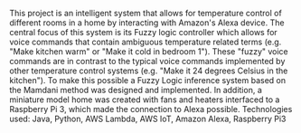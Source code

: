 This project is an intelligent system that allows for temperature control of different rooms in a home by interacting with Amazon's Alexa device. The central focus of this system is its Fuzzy logic controller which allows for voice commands that contain ambiguous temperature related terms (e.g. "Make kitchen warm" or "Make it cold in bedroom 1"). These "fuzzy" voice commands are in contrast to the typical voice commands implemented by other temperature control systems (e.g. "Make it 24 degrees Celsius in the kitchen"). To make this possible a Fuzzy Logic inference system based on the Mamdani method was designed and implemented. In addition, a miniature model home was created with fans and heaters interfaced to a Raspberry Pi 3, which made the connection to Alexa possible.
Technologies used: Java, Python, AWS Lambda, AWS IoT, Amazon Alexa, Raspberry Pi3
